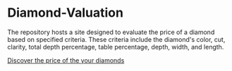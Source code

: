 # Diamond-Valuation
The repository hosts a site designed to evaluate the price of a diamond based on specified criteria. These criteria include the diamond's color, cut, clarity, total depth percentage, table percentage, depth, width, and length.

[Discover the price of the your diamonds](https://valuediamonds.streamlit.app/)
